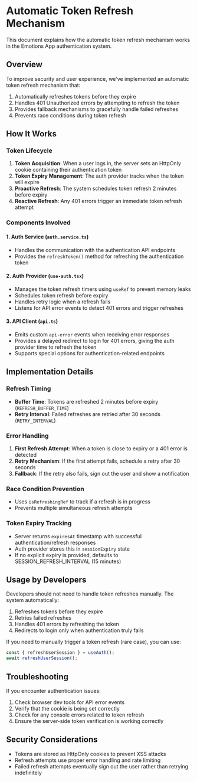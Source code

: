 # Automatic Token Refresh Mechanism

This document explains how the automatic token refresh mechanism works in the Emotions App authentication system.

## Overview

To improve security and user experience, we've implemented an automatic token refresh mechanism that:

1. Automatically refreshes tokens before they expire
2. Handles 401 Unauthorized errors by attempting to refresh the token
3. Provides fallback mechanisms to gracefully handle failed refreshes
4. Prevents race conditions during token refresh

## How It Works

### Token Lifecycle

1. **Token Acquisition**: When a user logs in, the server sets an HttpOnly cookie containing their authentication token
2. **Token Expiry Management**: The auth provider tracks when the token will expire
3. **Proactive Refresh**: The system schedules token refresh 2 minutes before expiry
4. **Reactive Refresh**: Any 401 errors trigger an immediate token refresh attempt

### Components Involved

#### 1. Auth Service (`auth.service.ts`)

- Handles the communication with the authentication API endpoints
- Provides the `refreshToken()` method for refreshing the authentication token

#### 2. Auth Provider (`use-auth.tsx`)

- Manages the token refresh timers using `useRef` to prevent memory leaks
- Schedules token refresh before expiry
- Handles retry logic when a refresh fails
- Listens for API error events to detect 401 errors and trigger refreshes

#### 3. API Client (`api.ts`)

- Emits custom `api-error` events when receiving error responses
- Provides a delayed redirect to login for 401 errors, giving the auth provider time to refresh the token
- Supports special options for authentication-related endpoints

## Implementation Details

### Refresh Timing

- **Buffer Time**: Tokens are refreshed 2 minutes before expiry (`REFRESH_BUFFER_TIME`)
- **Retry Interval**: Failed refreshes are retried after 30 seconds (`RETRY_INTERVAL`)

### Error Handling

1. **First Refresh Attempt**: When a token is close to expiry or a 401 error is detected
2. **Retry Mechanism**: If the first attempt fails, schedule a retry after 30 seconds
3. **Fallback**: If the retry also fails, sign out the user and show a notification

### Race Condition Prevention

- Uses `isRefreshingRef` to track if a refresh is in progress
- Prevents multiple simultaneous refresh attempts

### Token Expiry Tracking

- Server returns `expiresAt` timestamp with successful authentication/refresh responses
- Auth provider stores this in `sessionExpiry` state
- If no explicit expiry is provided, defaults to SESSION_REFRESH_INTERVAL (15 minutes)

## Usage by Developers

Developers should not need to handle token refreshes manually. The system automatically:

1. Refreshes tokens before they expire
2. Retries failed refreshes
3. Handles 401 errors by refreshing the token
4. Redirects to login only when authentication truly fails

If you need to manually trigger a token refresh (rare case), you can use:

```typescript
const { refreshUserSession } = useAuth();
await refreshUserSession();
```

## Troubleshooting

If you encounter authentication issues:

1. Check browser dev tools for API error events
2. Verify that the cookie is being set correctly
3. Check for any console errors related to token refresh
4. Ensure the server-side token verification is working correctly

## Security Considerations

- Tokens are stored as HttpOnly cookies to prevent XSS attacks
- Refresh attempts use proper error handling and rate limiting
- Failed refresh attempts eventually sign out the user rather than retrying indefinitely